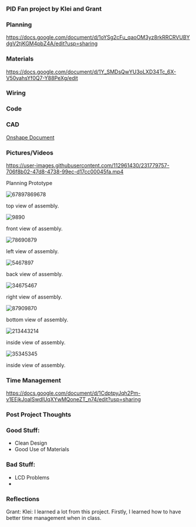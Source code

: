 ### PID Fan project by Klei and Grant

### Planning
https://docs.google.com/document/d/1oYSg2cFu_qaoOM3yz8rkRRCRVUBYdgV2tjKGM4pbZ4A/edit?usp=sharing
### Materials
https://docs.google.com/document/d/1Y_SMDsQwYU3oLXD34Tc_6X-V50yahsYf0Q7-Y88PeXg/edit

### Wiring 


### Code 


### CAD
[Onshape Document](https://cvilleschools.onshape.com/documents/092e602ab51989e7e18e86b6/w/c6d02d2cdaf8048d25fb16c3/e/22746867da17f6038a13b326?renderMode=0&uiState=643e9ce2e89fcc7e947cc6ef)

### Pictures/Videos
https://user-images.githubusercontent.com/112961430/231779757-706f8b02-47d8-4738-99ec-d17cc00045fa.mp4<figcaption>Planning Prototype</figcaption>

![67897869678](https://github.com/kstanfo00/PID-Fan/assets/112961430/b4f50e1a-34cd-445c-9ca2-7eed0e3d8ef6)<figcaption> top view of assembly. </figcaption>

![9890](https://github.com/kstanfo00/PID-Fan/assets/112961430/c36fd586-f476-4377-8d90-b13d823c5132)<figcaption> front view of assembly. </figcaption>

![78690879](https://github.com/kstanfo00/PID-Fan/assets/112961430/d59964f7-9abf-48d1-ac80-4b81c06f48c3)<figcaption> left view of assembly. </figcaption>

![5467897](https://github.com/kstanfo00/PID-Fan/assets/112961430/9035f5d8-6798-4e90-b962-8d8a119055e2)<figcaption> back view of assembly. </figcaption>

![34675467](https://github.com/kstanfo00/PID-Fan/assets/112961430/9cf55cb8-e397-4c63-a51c-33c4be429eb3)<figcaption> right view of assembly. </figcaption>

![87909870](https://github.com/kstanfo00/PID-Fan/assets/112961430/e226106b-e2cb-4cd4-aa6d-210636232c85)<figcaption> bottom view of assembly. </figcaption>

![213443214](https://github.com/kstanfo00/PID-Fan/assets/112961430/df4ca34f-2e3d-41c5-8a2b-62106182cdd2)<figcaption> inside view of assembly. </figcaption>

![35345345](https://github.com/kstanfo00/PID-Fan/assets/112961430/d01be622-7d9f-46fa-a6db-65610657df61)<figcaption> inside view of assembly. </figcaption>


### Time Management
https://docs.google.com/document/d/1CdptpyJqh2Pm-v1EEjkJoalSwdlUqXYwMQoneZT_n74/edit?usp=sharing

### Post Project Thoughts

### Good Stuff:
- Clean Design 
- Good Use of Materials 

### Bad Stuff:
- LCD Problems 
- 


### Reflections
Grant:
Klei: I learned a lot from this project. 
Firstly, I learned how to have better time management when in class. 
